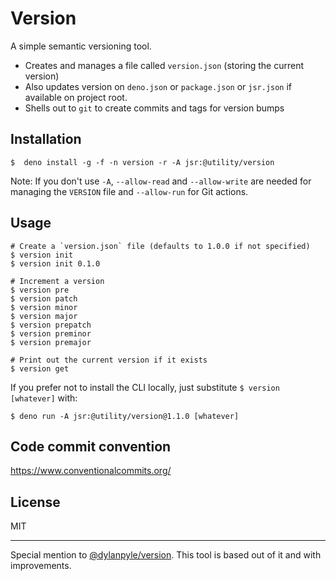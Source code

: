 # Version

A simple semantic versioning tool.

- Creates and manages a file called `version.json` (storing the current version)
- Also updates version on `deno.json` or `package.json` or `jsr.json` if available on project root.
- Shells out to `git` to create commits and tags for version bumps

## Installation

```shell
$  deno install -g -f -n version -r -A jsr:@utility/version
```

Note: If you don't use `-A`, `--allow-read` and `--allow-write` are needed for
managing the `VERSION` file and `--allow-run` for Git actions.

## Usage

```
# Create a `version.json` file (defaults to 1.0.0 if not specified)
$ version init
$ version init 0.1.0

# Increment a version
$ version pre
$ version patch
$ version minor
$ version major
$ version prepatch
$ version preminor
$ version premajor

# Print out the current version if it exists
$ version get
```

If you prefer not to install the CLI locally, just substitute `$ version
[whatever]` with:

```shell
$ deno run -A jsr:@utility/version@1.1.0 [whatever]
```

## Code commit convention
https://www.conventionalcommits.org/

## License

MIT

------

Special mention to [@dylanpyle/version](https://github.com/dylanpyle/version). This tool is based out of it and with improvements.
